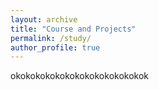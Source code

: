 ```yaml
---
layout: archive
title: "Course and Projects"
permalink: /study/
author_profile: true
---
```


okokokokokokokokokokokokokok